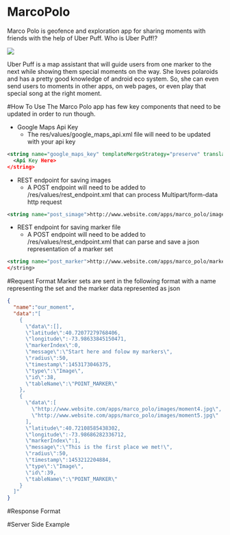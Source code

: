 # MarcoPolo
Marco Polo is geofence and exploration app for sharing moments with friends with the help of Uber Puff. Who is Uber Puff!?

![](http://www.staticvillage.com/apps/marco_polo/uber_puff_banner.png)

Uber Puff is a map assistant that will guide users from one marker to the next while showing them special moments on the way. She loves polaroids and has a pretty good knowledge of android eco system. So, she can even send users to moments in other apps, on web pages, or even play that special song at the right moment.

#How To Use
The Marco Polo app has few key components that need to be updated in order to run though.

* Google Maps Api Key
  * The res/values/google_maps_api.xml file will need to be updated with your api key
```xml
<string name="google_maps_key" templateMergeStrategy="preserve" translatable="false">
  <Api Key Here>
</string>
```
* REST endpoint for saving images
  * A POST endpoint will need to be added to /res/values/rest_endpoint.xml that can process Multipart/form-data http request
```xml
<string name="post_simage">http://www.website.com/apps/marco_polo/image_upload.php</string>
```
* REST endpoint for saving marker file
  * A POST endpoint will need to be added to /res/values/rest_endpoint.xml that can parse and save a json representation of a marker set
```xml
<string name="post_marker">http://www.website.com/apps/marco_polo/marker_upload.php</string>
</string>
```

#Request Format
Marker sets are sent in the following format with a name representing the set and the marker data represented as json
```json
{
  "name":"our_moment",
  "data":"[
    {
      \"data\":[],
      \"latitude\":40.72077279768406,
      \"longitude\":-73.98633845150471,
      \"markerIndex\":0,
      \"message\":\"Start here and folow my markers\",
      \"radius\":50,
      \"timestamp\":1453173046375,
      \"type\":\"Image\",
      \"id\":38,
      \"tableName\":\"POINT_MARKER\"
    },
    {
      \"data\":[
        \"http://www.website.com/apps/marco_polo/images/moment4.jpg\",
        \"http://www.website.com/apps/marco_polo/images/moment5.jpg\"
      ],
      \"latitude\":40.72108585438302,
      \"longitude\":-73.98686282336712,
      \"markerIndex\":1,
      \"message\":\"This is the first place we met!\",
      \"radius\":50,
      \"timestamp\":1453212204884,
      \"type\":\"Image\",
      \"id\":39,
      \"tableName\":\"POINT_MARKER\"
    }
  ]"
}
```

#Response Format

#Server Side Example
